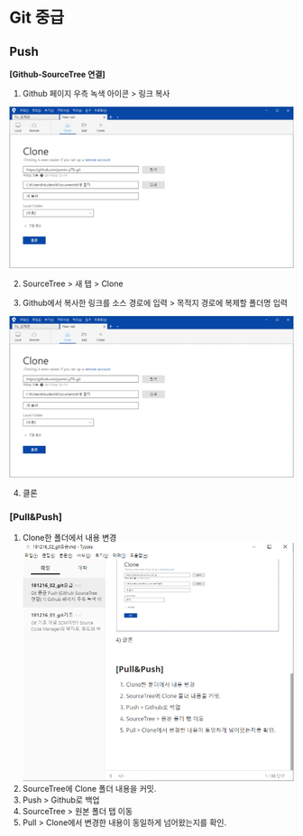 # Git 중급

## Push

**[Github-SourceTree 연결]**

1) Github 페이지 우측 녹색 아이콘 > 링크 복사

![img](191216_02_git중급.assets/img.png)

2) SourceTree > 새 탭 > Clone

3) Github에서 복사한 링크를 소스 경로에 입력 > 목적지 경로에 복제할 폴더명 입력

![img](191216_02_git중급.assets/img.png)

4) 클론



### **[Pull&Push]**

1. Clone한 폴더에서 내용 변경
   ![image-20191217094045579](191216_02_git중급.assets/image-20191217094045579.png)
2. SourceTree에 Clone 폴더 내용을 커밋.
3. Push > Github로 백업
4. SourceTree > 원본 폴더 탭 이동
5. Pull > Clone에서 변경한 내용이 동일하게 넘어왔는지를 확인.